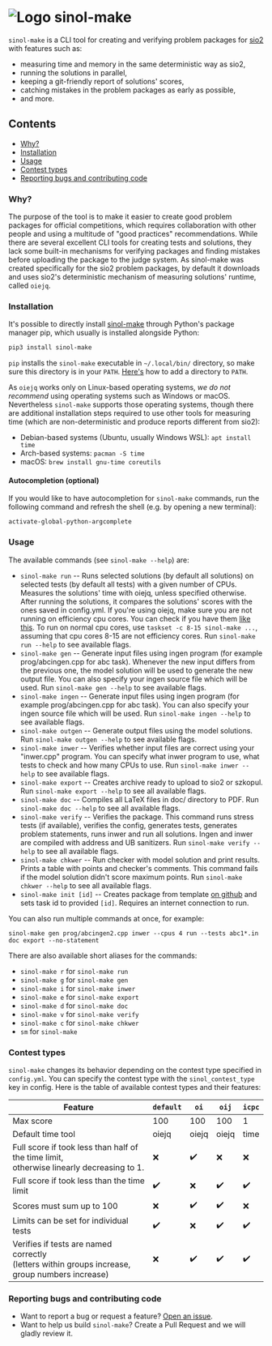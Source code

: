 # ![Logo](https://avatars.githubusercontent.com/u/2264918?s=60&v=4) sinol-make

`sinol-make` is a CLI tool for creating and verifying problem packages
for [sio2](https://github.com/sio2project/oioioi)
with features such as:

- measuring time and memory in the same deterministic way as sio2,
- running the solutions in parallel,
- keeping a git-friendly report of solutions' scores,
- catching mistakes in the problem packages as early as possible,
- and more.

## Contents

- [Why?](#why)
- [Installation](#installation)
- [Usage](#usage)
- [Contest types](#contest-types)
- [Reporting bugs and contributing code](#reporting-bugs-and-contributing-code)

### Why?

The purpose of the tool is to make it easier to create good problem packages
for official competitions, which requires collaboration with other people
and using a multitude of "good practices" recommendations.
While there are several excellent CLI tools for creating tests and solutions,
they lack some built-in mechanisms for verifying packages and finding mistakes
before uploading the package to the judge system.
As sinol-make was created specifically for the sio2 problem packages,
by default it downloads and uses sio2's deterministic mechanism of measuring
solutions' runtime, called `oiejq`.

### Installation

It's possible to directly install [sinol-make](https://pypi.org/project/sinol-make/)
through Python's package manager pip, which usually is installed alongside Python:

```bash
pip3 install sinol-make
```

`pip` installs the `sinol-make` executable in `~/.local/bin/` directory,
so make sure this directory is in your `PATH`.
[Here's](https://gist.github.com/nex3/c395b2f8fd4b02068be37c961301caa7) how to add a directory to `PATH`.

As `oiejq` works only on Linux-based operating systems,
*we do not recommend* using operating systems such as Windows or macOS.
Nevertheless `sinol-make` supports those operating systems,
though there are additional installation steps required to use
other tools for measuring time (which are non-deterministic and produce reports different from sio2):

- Debian-based systems (Ubuntu, usually Windows WSL): `apt install time`
- Arch-based systems: `pacman -S time`
- macOS: `brew install gnu-time coreutils`

#### Autocompletion (optional)

If you would like to have autocompletion for `sinol-make` commands,
run the following command and refresh the shell (e.g. by opening a new terminal):

```shell
activate-global-python-argcomplete
```

### Usage

The available commands (see `sinol-make --help`) are:

- `sinol-make run` -- Runs selected solutions (by default all solutions) on selected tests (by default all tests) with a given number
of CPUs. Measures the solutions' time with oiejq, unless specified otherwise. After running the solutions, it
compares the solutions' scores with the ones saved in config.yml. If you're using oiejq, make sure you are not running on efficiency
cpu cores. You can check if you have them [like this](https://stackoverflow.com/a/71282744). To run on normal cpu cores, use
`taskset -c 8-15 sinol-make ...`, assuming that cpu cores 8-15 are not efficiency cores.
Run `sinol-make run --help` to see available flags.
- `sinol-make gen` -- Generate input files using ingen program (for example prog/abcingen.cpp for abc task). 
Whenever the new input differs from the previous one, the model solution will be used to generate the new output file.
You can also specify your ingen source file which will be used.
Run `sinol-make gen --help` to see available flags.
- `sinol-make ingen` -- Generate input files using ingen program (for example prog/abcingen.cpp for abc task).
You can also specify your ingen source file which will be used.
Run `sinol-make ingen --help` to see available flags.
- `sinol-make outgen` -- Generate output files using the model solutions. Run `sinol-make outgen --help` to see available flags.
- `sinol-make inwer` -- Verifies whether input files are correct using your "inwer.cpp" program. You can specify what inwer
program to use, what tests to check and how many CPUs to use. Run `sinol-make inwer --help` to see available flags.
- `sinol-make export` -- Creates archive ready to upload to sio2 or szkopul. Run `sinol-make export --help` to see all available flags.
- `sinol-make doc` -- Compiles all LaTeX files in doc/ directory to PDF. Run `sinol-make doc --help` to see all available flags.
- `sinol-make verify` -- Verifies the package. This command runs stress tests (if available), verifies the config,
generates tests, generates problem statements, runs inwer and run all solutions. Ingen and inwer are compiled with
address and UB sanitizers. Run `sinol-make verify --help` to see all available flags.
- `sinol-make chkwer` -- Run checker with model solution and print results. Prints a table with points and checker's comments.
This command fails if the model solution didn't score maximum points. Run `sinol-make chkwer --help` to see all available flags.
- `sinol-make init [id]` -- Creates package from template [on github](https://github.com/sio2project/sinol-make/tree/main/example_package) and sets task id to provided `[id]`. Requires an internet connection to run.

You can also run multiple commands at once, for example:

```shell
sinol-make gen prog/abcingen2.cpp inwer --cpus 4 run --tests abc1*.in doc export --no-statement
```

There are also available short aliases for the commands:
- `sinol-make r` for `sinol-make run`
- `sinol-make g` for `sinol-make gen`
- `sinol-make i` for `sinol-make inwer`
- `sinol-make e` for `sinol-make export`
- `sinol-make d` for `sinol-make doc`
- `sinol-make v` for `sinol-make verify`
- `sinol-make c` for `sinol-make chkwer`
- `sm` for `sinol-make`

### Contest types

`sinol-make` changes its behavior depending on the contest type specified in `config.yml`. You can specify
the contest type with the `sinol_contest_type` key in config. Here is the table of available contest types and their
features:

| Feature                                                                                             | `default` | `oi`  | `oij` | `icpc` |
|-----------------------------------------------------------------------------------------------------|-----------|-------|-------|--------|
| Max score                                                                                           | 100       | 100   | 100   | 1      |
| Default time tool                                                                                   | oiejq     | oiejq | oiejq | time   |
| Full score if took less than half of the time limit, <br/>otherwise linearly decreasing to 1.       | ❌         | ✔️    | ❌     | ❌      |
| Full score if took less than the time limit                                                         | ✔️        | ❌     | ✔️    | ✔️     |
| Scores must sum up to 100                                                                           | ❌         | ✔️    | ✔️    | ❌      |
| Limits can be set for individual tests                                                              | ✔️        | ❌     | ✔️    | ✔️     |
| Verifies if tests are named correctly<br/> (letters within groups increase, group numbers increase) | ❌         | ✔️    | ✔️    | ✔️     |

### Reporting bugs and contributing code

- Want to report a bug or request a feature? [Open an issue](https://github.com/sio2project/sinol-make/issues).
- Want to help us build `sinol-make`? Create a Pull Request and we will gladly review it.
